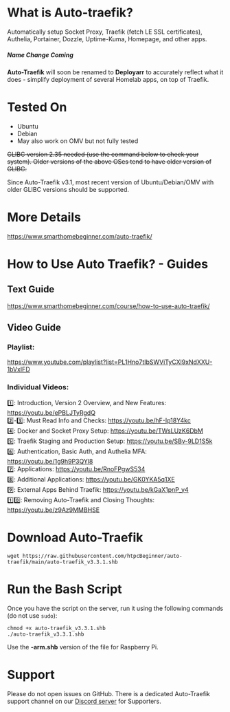 # What is Auto-traefik?
Automatically setup Socket Proxy, Traefik (fetch LE SSL certificates), Authelia, Portainer, Dozzle, Uptime-Kuma, Homepage, and other apps. 

<div class="announcement"><h5>Name Change Coming</h5><strong>Auto-Traefik</strong> will soon be renamed to <strong>Deployarr</strong> to accurately reflect what it does - simplify deployment of several Homelab apps, on top of Traefik.</div>

# Tested On
<ul>
<li>Ubuntu</li>
<li>Debian</li>
<li>May also work on OMV but not fully tested</li>
</ul>

<del>GLIBC version 2.35 needed (use the command below to check your system). Older versions of the above OSes tend to have older version of GLIBC. </del>

Since Auto-Traefik v3.1, most recent version of Ubuntu/Debian/OMV with older GLIBC versions should be supported.

# More Details
https://www.smarthomebeginner.com/auto-traefik/

# How to Use Auto Traefik? - Guides
## Text Guide 
https://www.smarthomebeginner.com/course/how-to-use-auto-traefik/

## Video Guide
### Playlist:
https://www.youtube.com/playlist?list=PL1Hno7tIbSWViTyCXl9xNdXXU-1bVxIFD

### Individual Videos:<br/>
1️⃣: Introduction, Version 2 Overview, and New Features: https://youtu.be/ePBLJTyRgdQ<br/>
2️⃣-3️⃣: Must Read Info and Checks: https://youtu.be/hF-Ip18Y4kc<br/>
4️⃣: Docker and Socket Proxy Setup: https://youtu.be/TWsLUzK6DbM<br/>
5️⃣: Traefik Staging and Production Setup: https://youtu.be/SBv-9LD1S5k<br/>
6️⃣: Authentication, Basic Auth, and Authelia MFA: https://youtu.be/1g9h9P3QYl8<br/>
7️⃣: Applications: https://youtu.be/RnoFPgwS534<br/>
8️⃣: Additional Applications: https://youtu.be/GK0YKA5q1XE<br/>
9️⃣: External Apps Behind Traefik: https://youtu.be/kGaX1pnP_y4<br/>
1️⃣0️⃣: Removing Auto-Traefik and Closing Thoughts: https://youtu.be/z9Az9MMBHSE<br/>

# Download Auto-Traefik
```
wget https://raw.githubusercontent.com/htpcBeginner/auto-traefik/main/auto-traefik_v3.3.1.shb
```
# Run the Bash Script
Once you have the script on the server, run it using the following commands (do not use ```sudo```):
```
chmod +x auto-traefik_v3.3.1.shb
./auto-traefik_v3.3.1.shb
```

Use the <strong>-arm.shb</strong> version of the file for Raspberry Pi. 

# Support
Please do not open issues on GitHub. There is a dedicated Auto-Traefik support channel on our [Discord server](https://www.smarthomebeginner.com/discord/) for Supporters.